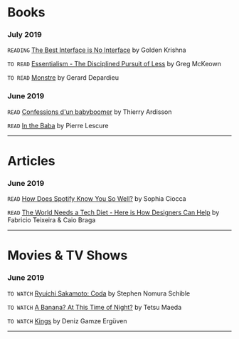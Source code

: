 # Books

### July 2019

`READING` [The Best Interface is No Interface](http://www.nointerface.com/book/) by Golden Krishna

`TO READ` [Essentialism - The Disciplined Pursuit of Less](http://a.co/akwADM4) by Greg McKeown

`TO READ` [Monstre](https://www.amazon.fr/Monstre-Gérard-DEPARDIEU-ebook/dp/B076VCGRH9/ref=sr_1_2?__mk_fr_FR=ÅMÅŽÕÑ&keywords=Monstres+depardieu&qid=1561884048&s=gateway&sr=8-2) by Gerard Depardieu

### June 2019

`READ` [Confessions d'un babyboomer](https://www.amazon.fr/Confessions-dun-babyboomer-Thierry-Ardisson/dp/2290353639) by Thierry Ardisson

`READ` [In the Baba](https://www.amazon.fr/baba-Pierre-Lescure/dp/2253174033/ref=sr_1_1?__mk_fr_FR=ÅMÅŽÕÑ&keywords=In+the+baba&qid=1561302409&s=books&sr=1-1) by Pierre Lescure

---

# Articles

### June 2019

`READ` [How Does Spotify Know You So Well?](https://medium.com/s/story/spotifys-discover-weekly-how-machine-learning-finds-your-new-music-19a41ab76efe) by Sophia Ciocca 

`READ` [The World Needs a Tech Diet - Here is How Designers Can Help](https://essays.uxdesign.cc/tech-diet/?utm_source=densediscovery&utm_medium=email&utm_campaign=newsletter-issue-39) by Fabricio Teixeira & Caio Braga

---

# Movies & TV Shows

### June 2019
`TO WATCH` [Ryuichi Sakamoto: Coda](https://www.youtube.com/watch?v=Fl-pKw5n0mI) by Stephen Nomura Schible

`TO WATCH` [A Banana? At This Time of Night?](https://www.imdb.com/title/tt9010228/) by Tetsu Maeda

`TO WATCH` [Kings](https://www.youtube.com/watch?v=bqZIo7MFV0w) by Deniz Gamze Ergüven

---


